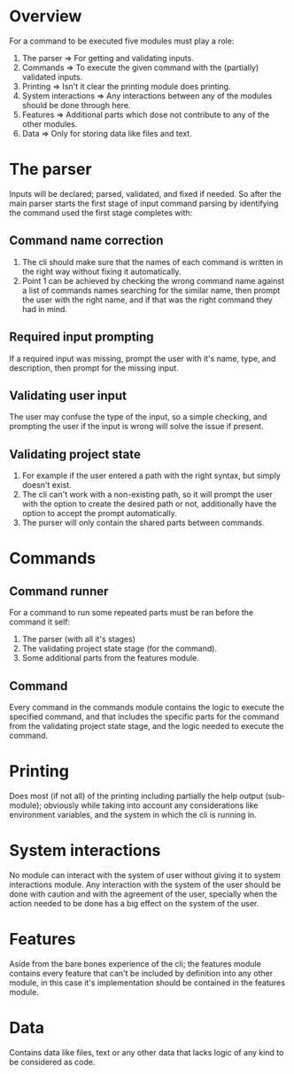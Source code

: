 # Overview
For a command to be executed five modules must play a role:
1. The parser => For getting and validating inputs.  
2. Commands => To execute the given command with the (partially) validated inputs.
3. Printing => Isn't it clear the printing module does printing.
4. System interactions => Any interactions between any of the modules should be done through here. 
5. Features => Additional parts which dose not contribute to any of the other modules.
6. Data => Only for storing data like files and text.  
# The parser
Inputs will be declared; parsed, validated, and fixed if needed.
So after the main parser starts the first stage of input command parsing by identifying the command used the first stage completes with: 
## Command name correction
1. The cli should make sure that the names of each command is written in the right way without fixing it automatically.
2. Point 1 can be achieved by checking the wrong command name against a list of commands names searching for the similar name, then prompt the user with the right name, and if that was the right command they had in mind. 
## Required input prompting
If a required input was missing, prompt the user with it's name, type, and description, then prompt for the missing input.
## Validating user input
The user may confuse the type of the input, so a simple checking, and prompting the user if the input is wrong will solve the issue if present.  
## Validating project state
1. For example if the user entered a path with the right syntax, but simply doesn't exist.
2. The cli can't work with a non-existing path, so it will prompt the user with the option to create the desired path or not, additionally have the option to accept the prompt automatically.
3. The purser will only contain the shared parts between commands.
# Commands 
## Command runner 
For a command to run some repeated parts must be ran before the command it self:
1. The parser (with all it's stages)
2. The validating project state stage (for the command). 
3. Some additional parts from the features module.
## Command
Every command in the commands module contains the logic to execute the specified command, and that includes the specific parts for the command from the validating project state stage, and the logic needed to execute the command. 
# Printing
Does most (if not all) of the printing including partially the help output (sub-module); obviously while taking into account any considerations like environment variables, and the system in which the cli is running in.
# System interactions
No module can interact with the system of user without giving it to system interactions module. Any interaction with the system of the user should be done with caution and with the agreement of the user, specially when the action needed to be done has a big effect on the system of the user.
# Features
Aside from the bare bones experience of the cli; the features module contains every feature that can't be included by definition into any other module, in this case it's implementation should be contained in the features module.
# Data
Contains data like files, text or any other data that lacks logic of any kind to be considered as code.